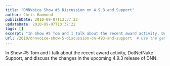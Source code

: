 ```yaml
---
title: "DNNVoice Show #5 Discussion on 4.9.3 and Support"
author: Chris Hammond
publishDate: 2010-09-07T13:37:22
updateDate: 2010-09-07T13:37:22
tags: []
excerpt: "In Show #5 Tom and I talk about the recent award activity, DotNetNuke Support, and discuss the changes in the upcoming 4.9.3 release of DNN."
url: /2010/dnnvoice-show-5-discussion-on-493-and-support  # Use the generated URL with year
---
```

<p>In Show #5 Tom and I talk about the recent award activity, DotNetNuke Support, and discuss the changes in the upcoming 4.9.3 release of DNN.</p><img src="https://feeds.feedburner.com/~r/dnnvoice/~4/YGrN_9_LJUw" height="1" width="1"/>
